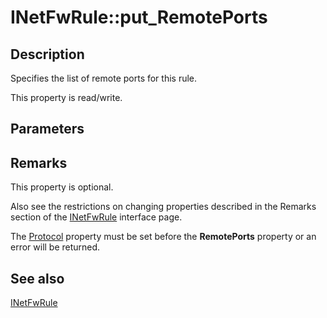 # INetFwRule::put_RemotePorts

## Description

Specifies the list of remote ports for this rule.

This property is read/write.

## Parameters

## Remarks

This property is optional.

Also see the restrictions on changing properties described in the Remarks section of the [INetFwRule](https://learn.microsoft.com/previous-versions/windows/desktop/api/netfw/nn-netfw-inetfwrule) interface page.

The [Protocol](https://learn.microsoft.com/windows/desktop/api/netfw/nf-netfw-inetfwrule-get_protocol) property must be set before the **RemotePorts** property or an error will be returned.

## See also

[INetFwRule](https://learn.microsoft.com/previous-versions/windows/desktop/api/netfw/nn-netfw-inetfwrule)
